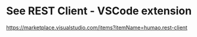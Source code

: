 # See REST Client - VSCode extension

https://marketplace.visualstudio.com/items?itemName=humao.rest-client
